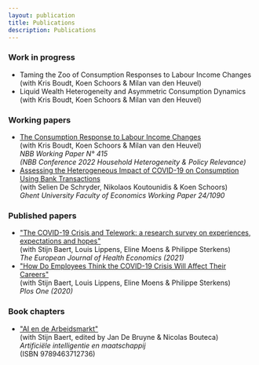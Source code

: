 ```yaml
---
layout: publication
title: Publications
description: Publications
---
```


### Work in progress
* Taming the Zoo of Consumption Responses to Labour Income Changes<br>
(with Kris Boudt, Koen Schoors & Milan van den Heuvel)
* Liquid Wealth Heterogeneity and Asymmetric Consumption Dynamics<br>
(with Kris Boudt, Koen Schoors & Milan van den Heuvel)



### Working papers
* <a href="https://www.nbb.be/doc/ts/publications/wp/wp415en.pdf">The Consumption Response to Labour Income Changes</a><br>
(with Kris Boudt, Koen Schoors & Milan van den Heuvel)<br>
_NBB Working Paper N° 415_<br>
_(NBB Conference 2022 Household Heterogeneity & Policy Relevance)_
* <a href="https://wps-feb.ugent.be/Papers/wp_24_1090.pdf">Assessing the Heterogeneous Impact of COVID-19 on Consumption
Using Bank Transactions</a><br>
(with Selien De Schryder, Nikolaos Koutounidis & Koen Schoors)<br>
_Ghent University Faculty of Economics Working Paper 24/1090_


### Published papers
* <a href="https://doi.org/10.1007/s10198-021-01392-z">"The COVID-19 Crisis and Telework: a research survey on experiences, expectations and hopes"</a><br>
(with Stijn Baert, Louis Lippens, Eline Moens & Philippe Sterkens)<br>
 _The European Journal of Health Economics (2021)_
* <a href="https://journals.plos.org/plosone/article?id=10.1371/journal.pone.0246899">"How Do Employees Think the COVID-19 Crisis Will Affect Their Careers"</a><br>
 (with Stijn Baert, Louis Lippens, Eline Moens & Philippe Sterkens)<br>
 _Plos One (2020)_


### Book chapters
* <a href="https://gompel-svacina.eu/product/artificiele-intelligentie-en-maatschappij/">"AI en de Arbeidsmarkt"</a><br>
(with Stijn Baert, edited by Jan De Bruyne & Nicolas Bouteca)<br>
_Artificiële intelligentie en maatschappij_<br>(ISBN 9789463712736)
